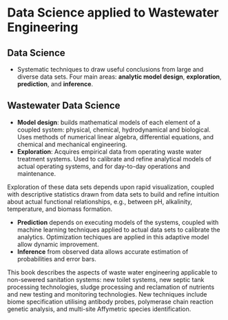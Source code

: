 Data Science applied to Wastewater Engineering
====================

## Data Science
- Systematic techniques to draw useful conclusions from large and diverse data
sets. Four main areas: **analytic model design**,  **exploration**, **prediction**, and **inference**.

## Wastewater Data Science
- **Model design**: builds mathematical models of each element of a coupled system: physical, chemical, hydrodynamical and biological.
Uses methods of numerical linear algebra, differential equations, and chemical and mechanical engineering.
- **Exploration**: Acquires empirical data from operating waste water treatment systems. Used to calibrate and refine analytical models of actual operating systems, and for day-to-day operations and maintenance.

Exploration of these data sets depends upon rapid visualization, coupled with  descriptive statistics drawn from data sets to build and refine intuition about actual functional relationships, e.g., between pH, alkalinity, temperature, and biomass formation.

- **Prediction** depends on executing models of the systems, coupled with machine learning techniques applied to actual data sets to calibrate the analytics.  Optimization techiques are applied in this adaptive model allow dynamic improvement.
- **Inference** from observed data allows accurate estimation of probabilities and error bars.

This book describes the aspects of waste water engineering applicable to non-sewered sanitation systems: new toilet systems, new septic tank processing technologies, sludge processing and reclamation of nutrients and new testing and monitoring technologies. New techniques include biome specification utilising antibody probes, polymerase chain reaction genetic analysis, and multi-site Affymetric species identification.
